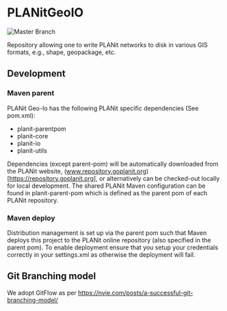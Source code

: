 # PLANitGeoIO

![Master Branch](https://github.com/TrafficPLANit/PLANitGeoIO/actions/workflows/maven_master.yml/badge.svg?branch=master)

Repository allowing one to write PLANit networks to disk in various GIS formats, e.g., shape, geopackage, etc.

## Development

### Maven parent

PLANit Geo-Io has the following PLANit specific dependencies (See pom.xml):

* planit-parentpom
* planit-core
* planit-io
* planit-utils

Dependencies (except parent-pom) will be automatically downloaded from the PLANit website, (www.repository.goplanit.org)[https://repository.goplanit.org], or alternatively can be checked-out locally for local development. The shared PLANit Maven configuration can be found in planit-parent-pom which is defined as the parent pom of each PLANit repository.

### Maven deploy

Distribution management is set up via the parent pom such that Maven deploys this project to the PLANit online repository (also specified in the parent pom). To enable deployment ensure that you setup your credentials correctly in your settings.xml as otherwise the deployment will fail.

## Git Branching model

We adopt GitFlow as per https://nvie.com/posts/a-successful-git-branching-model/
